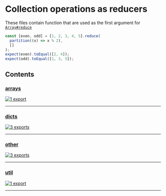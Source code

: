 # Collection operations as reducers

<!-- SUMMARY:START -->

These files contain function that are used as the first argument for [`Array#reduce`](https://developer.mozilla.org/en-US/docs/Web/JavaScript/Reference/Global_Objects/Array/Reduce)

<!-- SUMMARY:END -->

```typescript
const [even, odd] = [1, 2, 3, 4, 5].reduce(
  partition((x) => x % 2),
  []
);
expect(even).toEqual([2, 4]);
expect(odd).toEqual([1, 3, 5]);
```

## Contents

<!-- TOC:START -->
### [arrays](https://github.com/JanMalch/ts-experiments/blob/master/src/collections/operations/reducers/arrays.ts)



[![1 export](https://img.shields.io/badge/exports-1-blue)](https://github.com/JanMalch/ts-experiments/blob/master/src/collections/operations/reducers/arrays.ts)

---

### [dicts](https://github.com/JanMalch/ts-experiments/blob/master/src/collections/operations/reducers/dicts.ts)



[![3 exports](https://img.shields.io/badge/exports-3-blue)](https://github.com/JanMalch/ts-experiments/blob/master/src/collections/operations/reducers/dicts.ts)

---

### [other](https://github.com/JanMalch/ts-experiments/blob/master/src/collections/operations/reducers/other.ts)



[![3 exports](https://img.shields.io/badge/exports-3-blue)](https://github.com/JanMalch/ts-experiments/blob/master/src/collections/operations/reducers/other.ts)

---

### [util](https://github.com/JanMalch/ts-experiments/blob/master/src/collections/operations/reducers/util.ts)



[![1 export](https://img.shields.io/badge/exports-1-blue)](https://github.com/JanMalch/ts-experiments/blob/master/src/collections/operations/reducers/util.ts)

---
<!-- TOC:END -->
